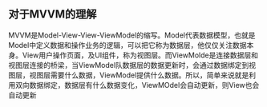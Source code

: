 ## 对于MVVM的理解
MVVM是Model-View-View-ViewModel的缩写。Model代表数据模型，也就是Model中定义数据和操作业务的逻辑，可以把它称为数据层，他仅仅关注数据本身。View用户操作页面，及UI组件，称为视图层。而ViewMolde是连接数据层和视图层连接的桥梁，当ViewModel队数据层的数据更新时，会通过数据绑定到视图层，视图层需要什么数据，ViewModel提供什么数据。所以，简单来说就是利用双向数据绑定，数据层有什么数据变化，ViewMOdel会自动更新，则View也会自动更新
